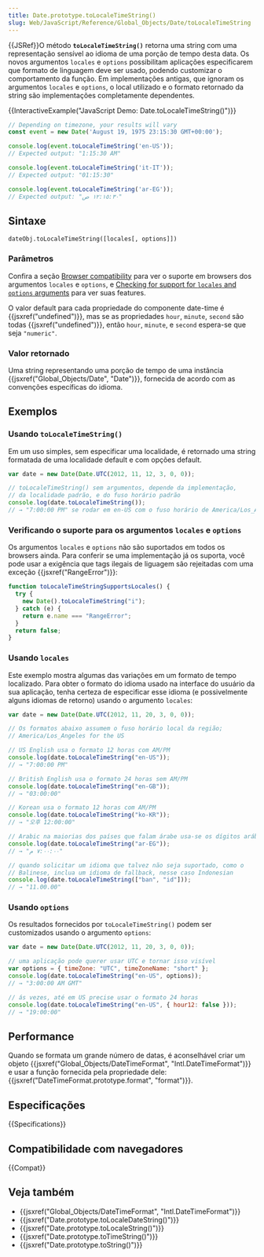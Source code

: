 ```yaml
---
title: Date.prototype.toLocaleTimeString()
slug: Web/JavaScript/Reference/Global_Objects/Date/toLocaleTimeString
---
```


{{JSRef}}O método **`toLocaleTimeString()`** retorna uma string com uma representação sensível ao idioma de uma porção de tempo desta data. Os novos argumentos `locales` e `options` possibilitam aplicações especificarem que formato de linguagem deve ser usado, podendo customizar o comportamento da função. Em implementações antigas, que ignoram os argumentos `locales` e `options`, o local utilizado e o formato retornado da string são implementações completamente dependentes.

{{InteractiveExample("JavaScript Demo: Date.toLocaleTimeString()")}}

```js interactive-example
// Depending on timezone, your results will vary
const event = new Date('August 19, 1975 23:15:30 GMT+00:00');

console.log(event.toLocaleTimeString('en-US'));
// Expected output: "1:15:30 AM"

console.log(event.toLocaleTimeString('it-IT'));
// Expected output: "01:15:30"

console.log(event.toLocaleTimeString('ar-EG'));
// Expected output: "١٢:١٥:٣٠ ص"
```

## Sintaxe

```
dateObj.toLocaleTimeString([locales[, options]])
```

### Parâmetros

Confira a seção [Browser compatibility](#browser_compatibility) para ver o suporte em browsers dos argumentos `locales` e `options`, e [Checking for support for `locales` and `options` arguments](#checking_for_support_for_locales_and_options_arguments) para ver suas features.

<!-- TODO: page macro not supported: page('/pt-BR/docs/Web/JavaScript/Reference/Global_Objects/DateTimeFormat', 'Parameters') -->

O valor default para cada propriedade do componente date-time é {{jsxref("undefined")}}, mas se as propriedades `hour`, `minute`, `second` são todas {{jsxref("undefined")}}, então `hour`, `minute`, e `second` espera-se que seja `"numeric"`.

### Valor retornado

Uma string representando uma porção de tempo de uma instância {{jsxref("Global_Objects/Date", "Date")}}, fornecida de acordo com as convenções específicas do idioma.

## Exemplos

### Usando `toLocaleTimeString()`

Em um uso simples, sem especificar uma localidade, é retornado uma string formatada de uma localidade default e com opções default.

```js
var date = new Date(Date.UTC(2012, 11, 12, 3, 0, 0));

// toLocaleTimeString() sem argumentos, depende da implementação,
// da localidade padrão, e do fuso horário padrão
console.log(date.toLocaleTimeString());
// → "7:00:00 PM" se rodar em en-US com o fuso horário de America/Los_Angeles
```

### Verificando o suporte para os argumentos `locales` e `options`

Os argumentos `locales` e `options` não são suportados em todos os browsers ainda. Para conferir se uma implementação já os suporta, você pode usar a exigência que tags ilegais de liguagem são rejeitadas com uma exceção {{jsxref("RangeError")}}:

```js
function toLocaleTimeStringSupportsLocales() {
  try {
    new Date().toLocaleTimeString("i");
  } catch (e) {
    return e.name === "RangeError";
  }
  return false;
}
```

### Usando `locales`

Este exemplo mostra algumas das variações em um formato de tempo localizado. Para obter o formato do idioma usado na interface do usuário da sua aplicação, tenha certeza de especificar esse idioma (e possivelmente alguns idiomas de retorno) usando o argumento `locales`:

```js
var date = new Date(Date.UTC(2012, 11, 20, 3, 0, 0));

// Os formatos abaixo assumem o fuso horário local da região;
// America/Los_Angeles for the US

// US English usa o formato 12 horas com AM/PM
console.log(date.toLocaleTimeString("en-US"));
// → "7:00:00 PM"

// British English usa o formato 24 horas sem AM/PM
console.log(date.toLocaleTimeString("en-GB"));
// → "03:00:00"

// Korean usa o formato 12 horas com AM/PM
console.log(date.toLocaleTimeString("ko-KR"));
// → "오후 12:00:00"

// Arabic na maiorias dos países que falam árabe usa-se os dígitos arábicos reais
console.log(date.toLocaleTimeString("ar-EG"));
// → "٧:٠٠:٠٠ م"

// quando solicitar um idioma que talvez não seja suportado, como o
// Balinese, inclua um idioma de fallback, nesse caso Indonesian
console.log(date.toLocaleTimeString(["ban", "id"]));
// → "11.00.00"
```

### Usando `options`

Os resultados fornecidos por `toLocaleTimeString()` podem ser customizados usando o argumento `options`:

```js
var date = new Date(Date.UTC(2012, 11, 20, 3, 0, 0));

// uma aplicação pode querer usar UTC e tornar isso visível
var options = { timeZone: "UTC", timeZoneName: "short" };
console.log(date.toLocaleTimeString("en-US", options));
// → "3:00:00 AM GMT"

// ás vezes, até em US precise usar o formato 24 horas
console.log(date.toLocaleTimeString("en-US", { hour12: false }));
// → "19:00:00"
```

## Performance

Quando se formata um grande número de datas, é aconselhável criar um objeto {{jsxref("Global_Objects/DateTimeFormat", "Intl.DateTimeFormat")}} e usar a função fornecida pela propriedade dele: {{jsxref("DateTimeFormat.prototype.format", "format")}}.

## Especificações

{{Specifications}}

## Compatibilidade com navegadores

{{Compat}}

## Veja também

- {{jsxref("Global_Objects/DateTimeFormat", "Intl.DateTimeFormat")}}
- {{jsxref("Date.prototype.toLocaleDateString()")}}
- {{jsxref("Date.prototype.toLocaleString()")}}
- {{jsxref("Date.prototype.toTimeString()")}}
- {{jsxref("Date.prototype.toString()")}}

